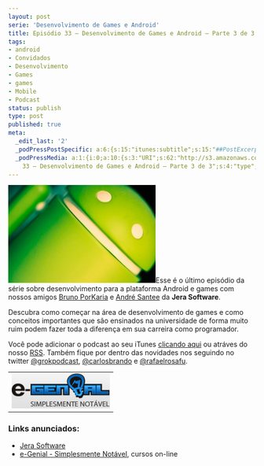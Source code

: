```yaml
---
layout: post
serie: 'Desenvolvimento de Games e Android'
title: Episódio 33 – Desenvolvimento de Games e Android – Parte 3 de 3
tags:
- android
- Convidados
- Desenvolvimento
- Games
- games
- Mobile
- Podcast
status: publish
type: post
published: true
meta:
  _edit_last: '2'
  _podPressPostSpecific: a:6:{s:15:"itunes:subtitle";s:15:"##PostExcerpt##";s:14:"itunes:summary";s:15:"##PostExcerpt##";s:15:"itunes:keywords";s:17:"##WordPressCats##";s:13:"itunes:author";s:10:"##Global##";s:15:"itunes:explicit";s:7:"Default";s:12:"itunes:block";s:7:"Default";}
  _podPressMedia: a:1:{i:0;a:10:{s:3:"URI";s:62:"http://s3.amazonaws.com/grokpodcast/grokpodcast-33-android.mp3";s:5:"title";s:68:"Episódio
    33 – Desenvolvimento de Games e Android – Parte 3 de 3";s:4:"type";s:9:"audio_mp3";s:4:"size";s:8:"21219844";s:8:"duration";s:5:"22:03";s:12:"previewImage";s:77:"http://grokpodcast.com/wp-content/plugins/podpress/images/vpreview_center.png";s:10:"dimensionW";s:1:"0";s:10:"dimensionH";s:1:"0";s:3:"rss";s:2:"on";s:4:"atom";s:2:"on";}}
---
```

<a href="/images/2011/06/5678370675_069e72908b_b.jpg"><img class="alignleft size-medium wp-image-179" title="5678370675_069e72908b_b" src="/images/2011/06/5678370675_069e72908b_b-300x199.jpg" alt="" width="300" height="199" /></a>Esse é o último episódio da série sobre desenvolvimento para a plataforma Android e games com nossos amigos <a href="http://twitter.com/#!/porkaria" target="_blank">Bruno PorKaria</a> e <a href="http://twitter.com/#!/decosantee" target="_blank">André Santee</a> da <strong>Jera Software</strong>.

Descubra como começar na área de desenvolvimento de games e como conceitos importantes que são ensinados na universidade de forma muito ruim podem fazer toda a diferença em sua carreira como programador.

Você pode adicionar o podcast ao seu iTunes <a href="http://itunes.apple.com/us/podcast/grok-podcast/id393122038" target="_blank">clicando aqui</a> ou atráves do nosso <a href="http://grokpodcast.com/feed/" target="_blank">RSS</a>. Também fique por dentro das novidades nos seguindo no twitter <a href="http://twitter.com/GrokPodcast" target="_blank">@grokpodcast</a>, <a href="http://twitter.com/#!/carlosbrando" target="_blank">@carlosbrando</a> e <a href="http://twitter.com/#!/rafaelrosafu" target="_blank">@rafaelrosafu</a>.
<table class="alignright">
<tbody>
<tr>
<td><a href="http://www.egenial.com.br" target="_blank"><img class="alignright size-full wp-image-40" title="e-Genial - Simplesmente Notável" src="/images/2010/09/logo_egenial.jpg" alt="" width="200" height="71" /></a></td>
</tr>
</tbody>
</table>
<h3>Links anunciados:</h3>
<ul>
	<li><a href="http://www.jera.com.br/" target="_blank">Jera Software</a></li>
	<li><a href="http://www.egenial.com.br" target="_blank">e-Genial - Simplesmente Notável</a>, cursos on-line</li>
</ul>
